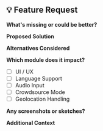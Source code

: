 ## 💡 Feature Request

**What's missing or could be better?**

**Proposed Solution**

**Alternatives Considered**

**Which module does it impact?**
- [ ] UI / UX
- [ ] Language Support
- [ ] Audio Input
- [ ] Crowdsource Mode
- [ ] Geolocation Handling

**Any screenshots or sketches?**

**Additional Context**
